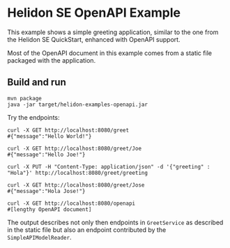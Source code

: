 
# Helidon SE OpenAPI Example

This example shows a simple greeting application, similar to the one from the 
Helidon SE QuickStart, enhanced with OpenAPI support.

Most of the OpenAPI document in this example comes from a static file packaged
with the application.

## Build and run

```shell
mvn package
java -jar target/helidon-examples-openapi.jar
```

Try the endpoints:

```shell
curl -X GET http://localhost:8080/greet
#{"message":"Hello World!"}

curl -X GET http://localhost:8080/greet/Joe
#{"message":"Hello Joe!"}

curl -X PUT -H "Content-Type: application/json" -d '{"greeting" : "Hola"}' http://localhost:8080/greet/greeting

curl -X GET http://localhost:8080/greet/Jose
#{"message":"Hola Jose!"}

curl -X GET http://localhost:8080/openapi
#[lengthy OpenAPI document]
```

The output describes not only then endpoints in `GreetService` as described in
the static file but also an endpoint contributed by the `SimpleAPIModelReader`.
